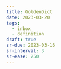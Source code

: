 ```yaml
---
title: GoldenDict
date: 2023-03-20
tags:
  - inbox
  - definition
draft: true
sr-due: 2023-03-16
sr-interval: 3
sr-ease: 250
---
```

